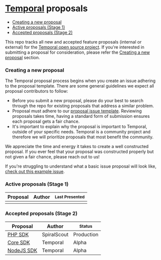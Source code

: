 # [Temporal](https://temporal.io) proposals

* [Creating a new proposal](#creating-a-new-proposal)
* [Active proposals (Stage 1)](#active-proposals-stage-1)
* [Accepted proposals (Stage 2)](#accepted-proposals-stage-2)

This repo tracks all new and accepted feature proposals (internal or external) for the [Temporal open source project](https://github.com/temporalio/temporal). If you're interested in submitting a proposal for consideration, please refer the [Creating a new proposal](#creating-a-new-proposal) section.

### Creating a new proposal

The Temporal proposal process begins when you create an issue adhering to the proposal template. There are some general guidelines we expect all proposal contributors to follow:

* Before you submit a new proposal, please do your best to search through the repo for existing proposals that address a similar problem.
* Proposal must adhere to our [proposal issue template](.github/ISSUE_TEMPLATE/proposal-template.md). Reviewing proposals takes time, having a standard form of submission ensures each proposal gets a fair chance.
* It's important to explain why the proposal is important to Temporal, outside of your specific needs. Temporal is a community project and therefore we will prioritize proposals that most benefit the community.

We appreciate the time and energy it takes to create a well constructed proposal. If you ever feel that your proposal was constructed properly but not given a fair chance, please reach out to us!

If you're struggling to understand what a basic issue proposal will look like, [check out this example issue](https://github.com/temporalio/proposals/issues/1).

### Active proposals (Stage 1)

| Proposal  | Author | <sub>Last Presented</sub> |
|-----------|--------|---------------------------|
| |  |             |

### Accepted proposals (Stage 2)

| Proposal  | Author | <sub>Status</sub> |
|-----------|--------|---------------------------|
| [PHP SDK](./php/php-rr-sdk.md)   | SpiralScout |  Production          |
| [Core SDK](./core/README.md)   | Temporal |  Alpha          |
| [NodeJS SDK](./node/node-sdk.md)   | Temporal |  Alpha          |
